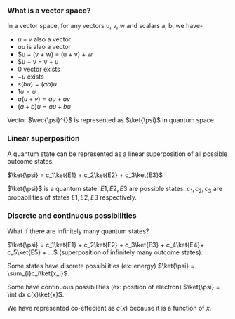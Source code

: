 ### What is a vector space?

In a vector space, for any vectors u, v, w and scalars a, b, we have-

- $`u + v`$ also a vector 
- $au$ is alao a vector
- $u + (v + w) = (u + v) + w
- $u + v = v + u
- $0$ vector exists
- $-u$ exists
- $s(bu) = (ab)u$
- $1u = u$
- $a(u + v) = au + av$
- $(a + b)u = au + bu$

Vector $\vec{\psi}^{\}$ is represented as $\ket{\psi}$ in quantum space.

### Linear superposition
A quantum state can be represented as a linear superposition of all possible outcome states.

$\ket{\psi} = c_1\ket{E1} + c_2\ket{E2} + c_3\ket{E3}$

$\ket{\psi}$ is a quantum state. $E1, E2, E3$ are possible states. $c_1, c_2, c_3$ are probabilities of states $E1, E2, E3$ respectively.

### Discrete and continuous possibilities
What if there are infinitely many quantum states?

$\ket{\psi} = c_1\ket{E1} + c_2\ket{E2} + c_3\ket{E3} + c_4\ket{E4}+ c_5\ket{E5} + ...$ (superposition of infinitely many outcome states).

Some states have discrete possibilities (ex: energy) $\ket{\psi} = \sum_{i}c_i\ket{x_i}$.

Some have continuous possibilities (ex: position of electron) $\ket{\psi} = \int dx c(x)\ket{x}$.

We have represented co-effecient as $c(x)$ because it is a function of $x$.
